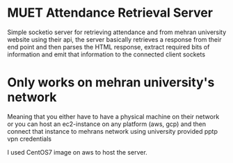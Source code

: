 # MUET Attendance Retrieval Server

Simple socketio server for retrieving attendance and  from mehran university website using their api, the server basically retrieves a response from their end point and then parses the HTML response, extract required bits of information and emit that information to the connected client sockets

# Only works on mehran university's network
Meaning that you either have to have a physical machine on their network or
you can host an ec2-instance on any platform (aws, gcp) and then connect that instance to mehrans network using university provided pptp vpn credentials

I used CentOS7 image on aws to host the server.
